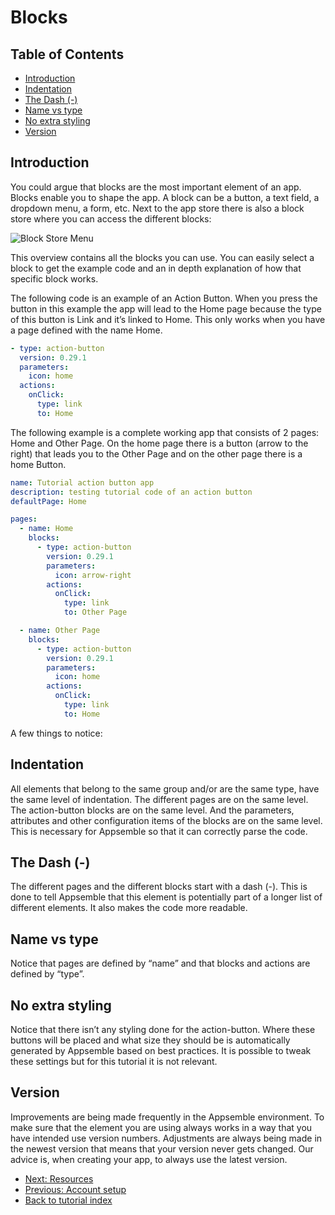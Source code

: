 # Blocks

## Table of Contents

- [Introduction](#introduction)
- [Indentation](#indentation)
- [The Dash (-)](#the-dash--)
- [Name vs type](#name-vs-type)
- [No extra styling](#no-extra-styling)
- [Version](#version)

## Introduction

You could argue that blocks are the most important element of an app. Blocks enable you to shape the
app. A block can be a button, a text field, a dropdown menu, a form, etc. Next to the app store
there is also a block store where you can access the different blocks:

![Block Store Menu](../../tutorial-assets/block-store-menu.png 'Block Store Menu')

This overview contains all the blocks you can use. You can easily select a block to get the example
code and an in depth explanation of how that specific block works.

The following code is an example of an Action Button. When you press the button in this example the
app will lead to the Home page because the type of this button is Link and it’s linked to Home. This
only works when you have a page defined with the name Home.

```yaml copy validate block-snippet
- type: action-button
  version: 0.29.1
  parameters:
    icon: home
  actions:
    onClick:
      type: link
      to: Home
```

The following example is a complete working app that consists of 2 pages: Home and Other Page. On
the home page there is a button (arrow to the right) that leads you to the Other Page and on the
other page there is a home Button.

```yaml copy validate
name: Tutorial action button app
description: testing tutorial code of an action button
defaultPage: Home

pages:
  - name: Home
    blocks:
      - type: action-button
        version: 0.29.1
        parameters:
          icon: arrow-right
        actions:
          onClick:
            type: link
            to: Other Page

  - name: Other Page
    blocks:
      - type: action-button
        version: 0.29.1
        parameters:
          icon: home
        actions:
          onClick:
            type: link
            to: Home
```

A few things to notice:

## Indentation

All elements that belong to the same group and/or are the same type, have the same level of
indentation. The different pages are on the same level. The action-button blocks are on the same
level. And the parameters, attributes and other configuration items of the blocks are on the same
level. This is necessary for Appsemble so that it can correctly parse the code.

## The Dash (-)

The different pages and the different blocks start with a dash (-). This is done to tell Appsemble
that this element is potentially part of a longer list of different elements. It also makes the code
more readable.

## Name vs type

Notice that pages are defined by “name” and that blocks and actions are defined by “type”.

## No extra styling

Notice that there isn’t any styling done for the action-button. Where these buttons will be placed
and what size they should be is automatically generated by Appsemble based on best practices. It is
possible to tweak these settings but for this tutorial it is not relevant.

## Version

Improvements are being made frequently in the Appsemble environment. To make sure that the element
you are using always works in a way that you have intended use version numbers. Adjustments are
always being made in the newest version that means that your version never gets changed. Our advice
is, when creating your app, to always use the latest version.

- [Next: Resources](03-resources.md)
- [Previous: Account setup](01-account-setup.md)
- [Back to tutorial index](index.md)
